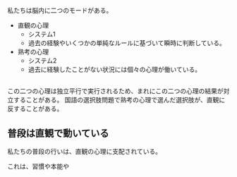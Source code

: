 

私たちは脳内に二つのモードがある。


- 直観の心理
    - システム1
    - 過去の経験やいくつかの単純なルールに基づいて瞬時に判断している。
- 熟考の心理
    - システム2
    - 過去に経験したことがない状況には個々の心理が働いている。


## 

この二つの心理は独立平行で実行されるため、まれにこの二つの心理の結果が対立することがある。
国語の選択肢問題で熟考の心理で選んだ選択肢が、直観に反することがある。


## 普段は直観で動いている

私たちの普段の行いは、直観の心理に支配されている。

これは、習慣や本能や



















